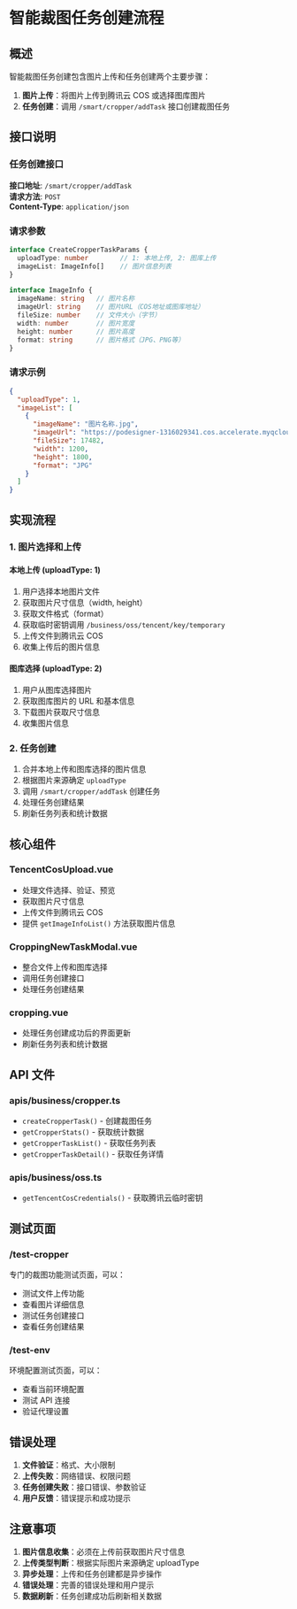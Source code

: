 # 智能裁图任务创建流程

## 概述

智能裁图任务创建包含图片上传和任务创建两个主要步骤：

1. **图片上传**：将图片上传到腾讯云 COS 或选择图库图片
2. **任务创建**：调用 `/smart/cropper/addTask` 接口创建裁图任务

## 接口说明

### 任务创建接口

**接口地址**: `/smart/cropper/addTask`  
**请求方法**: `POST`  
**Content-Type**: `application/json`

### 请求参数

```typescript
interface CreateCropperTaskParams {
  uploadType: number        // 1: 本地上传, 2: 图库上传
  imageList: ImageInfo[]    // 图片信息列表
}

interface ImageInfo {
  imageName: string   // 图片名称
  imageUrl: string    // 图片URL（COS地址或图库地址）
  fileSize: number    // 文件大小（字节）
  width: number       // 图片宽度
  height: number      // 图片高度
  format: string      // 图片格式（JPG、PNG等）
}
```

### 请求示例

```json
{
  "uploadType": 1,
  "imageList": [
    {
      "imageName": "图片名称.jpg",
      "imageUrl": "https://podesigner-1316029341.cos.accelerate.myqcloud.com/upload/gallery/temu_pod_a0dd9724a866_1753184525825.jpg",
      "fileSize": 17482,
      "width": 1200,
      "height": 1800,
      "format": "JPG"
    }
  ]
}
```

## 实现流程

### 1. 图片选择和上传

#### 本地上传 (uploadType: 1)
1. 用户选择本地图片文件
2. 获取图片尺寸信息（width, height）
3. 获取文件格式（format）
4. 获取临时密钥调用 `/business/oss/tencent/key/temporary`
5. 上传文件到腾讯云 COS
6. 收集上传后的图片信息

#### 图库选择 (uploadType: 2)
1. 用户从图库选择图片
2. 获取图库图片的 URL 和基本信息
3. 下载图片获取尺寸信息
4. 收集图片信息

### 2. 任务创建

1. 合并本地上传和图库选择的图片信息
2. 根据图片来源确定 `uploadType`
3. 调用 `/smart/cropper/addTask` 创建任务
4. 处理任务创建结果
5. 刷新任务列表和统计数据

## 核心组件

### TencentCosUpload.vue
- 处理文件选择、验证、预览
- 获取图片尺寸信息
- 上传文件到腾讯云 COS
- 提供 `getImageInfoList()` 方法获取图片信息

### CroppingNewTaskModal.vue
- 整合文件上传和图库选择
- 调用任务创建接口
- 处理任务创建结果

### cropping.vue
- 处理任务创建成功后的界面更新
- 刷新任务列表和统计数据

## API 文件

### apis/business/cropper.ts
- `createCropperTask()` - 创建裁图任务
- `getCropperStats()` - 获取统计数据
- `getCropperTaskList()` - 获取任务列表
- `getCropperTaskDetail()` - 获取任务详情

### apis/business/oss.ts
- `getTencentCosCredentials()` - 获取腾讯云临时密钥

## 测试页面

### /test-cropper
专门的裁图功能测试页面，可以：
- 测试文件上传功能
- 查看图片详细信息
- 测试任务创建接口
- 查看任务创建结果

### /test-env
环境配置测试页面，可以：
- 查看当前环境配置
- 测试 API 连接
- 验证代理设置

## 错误处理

1. **文件验证**：格式、大小限制
2. **上传失败**：网络错误、权限问题
3. **任务创建失败**：接口错误、参数验证
4. **用户反馈**：错误提示和成功提示

## 注意事项

1. **图片信息收集**：必须在上传前获取图片尺寸信息
2. **上传类型判断**：根据实际图片来源确定 uploadType
3. **异步处理**：上传和任务创建都是异步操作
4. **错误处理**：完善的错误处理和用户提示
5. **数据刷新**：任务创建成功后刷新相关数据 
